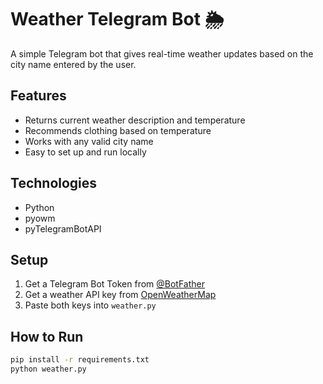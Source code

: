 # Weather Telegram Bot 🌦️

A simple Telegram bot that gives real-time weather updates based on the city name entered by the user.

## Features
- Returns current weather description and temperature
- Recommends clothing based on temperature
- Works with any valid city name
- Easy to set up and run locally

## Technologies
- Python
- pyowm
- pyTelegramBotAPI

## Setup

1. Get a Telegram Bot Token from [@BotFather](https://t.me/BotFather)
2. Get a weather API key from [OpenWeatherMap](https://home.openweathermap.org/api_keys)
3. Paste both keys into `weather.py`

## How to Run

```bash
pip install -r requirements.txt
python weather.py